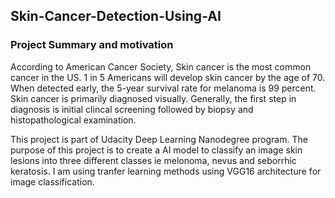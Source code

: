## Skin-Cancer-Detection-Using-AI


### Project Summary and motivation

   According to American Cancer Society, Skin cancer is the most common cancer in the US. 1 in 5 Americans will develop skin cancer by the age of 70. When detected early, the 5-year survival rate for melanoma is 99 percent. Skin cancer is primarily diagnosed visually. Generally, the first step in diagnosis is initial clincal screening followed by biopsy and histopathological examination. 
   
   This project is part of Udacity Deep Learning Nanodegree program. The purpose of this project is to create a AI model to classify an image skin lesions into three different classes ie melonoma, nevus and seborrhic keratosis. I am using tranfer learning methods using VGG16 architecture for image classification.
   
   
